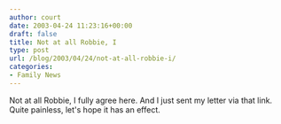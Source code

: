 ```yaml
---
author: court
date: 2003-04-24 11:23:16+00:00
draft: false
title: Not at all Robbie, I
type: post
url: /blog/2003/04/24/not-at-all-robbie-i/
categories:
- Family News
---
```


Not at all Robbie, I fully agree here.  And I just sent my letter via that link.  Quite painless, let's hope it has an effect.
